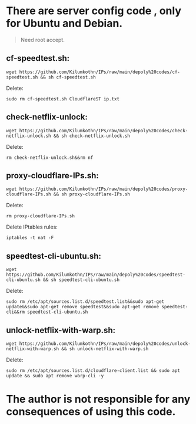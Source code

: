 # There are server config code , only for Ubuntu and Debian.

> Need root accept.

## cf-speedtest.sh:

```
wget https://github.com/Kilumkothn/IPs/raw/main/depoly%20codes/cf-speedtest.sh && sh cf-speedtest.sh
```

Delete:

```
sudo rm cf-speedtest.sh CloudflareST ip.txt
```

## check-netflix-unlock:

```
wget https://github.com/Kilumkothn/IPs/raw/main/depoly%20codes/check-netflix-unlock.sh && sh check-netflix-unlock.sh
```

Delete:

```
rm check-netflix-unlock.sh&&rm nf
```



## proxy-cloudflare-IPs.sh:

```
wget https://github.com/Kilumkothn/IPs/raw/main/depoly%20codes/proxy-cloudflare-IPs.sh && sh proxy-cloudflare-IPs.sh
```

Delete:

```
rm proxy-cloudflare-IPs.sh
```

Delete IPtables rules:

```
iptables -t nat -F
```



## speedtest-cli-ubuntu.sh:

```
wget https://github.com/Kilumkothn/IPs/raw/main/depoly%20codes/speedtest-cli-ubuntu.sh && sh speedtest-cli-ubuntu.sh
```

Delete:

```
sudo rm /etc/apt/sources.list.d/speedtest.list&&sudo apt-get update&&sudo apt-get remove speedtest&&sudo apt-get remove speedtest-cli&&rm speedtest-cli-ubuntu.sh
```



## unlock-netflix-with-warp.sh:

```
wget https://github.com/Kilumkothn/IPs/raw/main/depoly%20codes/unlock-netflix-with-warp.sh && sh unlock-netflix-with-warp.sh
```

Delete:

```
sudo rm /etc/apt/sources.list.d/cloudflare-client.list && sudo apt update && sudo apt remove warp-cli -y
```



# The author is not responsible for any consequences of using this code.

